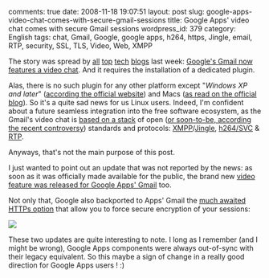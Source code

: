 comments: true
date: 2008-11-18 19:07:51
layout: post
slug: google-apps-video-chat-comes-with-secure-gmail-sessions
title: Google Apps' video chat comes with secure Gmail sessions
wordpress_id: 379
category: English
tags: chat, Gmail, Google, google apps, h264, https, Jingle, email, RTP, security, SSL, TLS, Video, Web, XMPP

The story was spread by [all](http://www.gizmodo.com.au/2008/11/gmail_now_with_voice_chat_and_video.html) [top](http://www.readwriteweb.com/archives/google_launches_video_and_voic.php) [tech](http://arstechnica.com/news.ars/post/20081111-gmail-gains-voice-and-video-chat-via-mac-and-pc-plug-in.html) [blogs](http://www.techcrunch.com/2008/11/11/google-adds-voice-and-video-chat-to-gmail/) last week: [Google's Gmail now features a video chat](http://gmailblog.blogspot.com/2008/11/say-hello-to-gmail-voice-and-video-chat.html). And it requires the installation of a dedicated plugin.

Alas, there is no such plugin for any other platform except "_Windows XP and later_" ([according the official website](http://mail.google.com/videochat)) and Macs ([as read on the official blog](http://googleblog.blogspot.com/2008/11/talk-face-to-face-right-from-within.html)). So it's a quite sad news for us Linux users. Indeed, I'm confident about a future seamless integration into the free software ecosystem, as the Gmail's video chat is [based on a stack](http://juberti.blogspot.com/2008/11/say-hello-to-gmail-voice-and-video-chat.html) of open ([or soon-to-be, according the recent controversy](http://blog.senko.net/2008/11/12/gmail-videochat-the-good-the-bad-and-the-ugly/)) standards and protocols: [XMPP](http://xmpp.org)/[Jingle](http://en.wikipedia.org/wiki/Jingle_(protocol)), [h264/SVC](http://wikipedia.org/wiki/Scalable_Video_Coding) & [RTP](http://wikipedia.org/wiki/Real-time_Transport_Protocol).

Anyways, that's not the main purpose of this post.

I just wanted to point out an update that was not reported by the news: as soon as it was officially made available for the public, the brand new [video feature was released for Google Apps' Gmail](http://googleappsupdates.blogspot.com/2008/11/browser-based-voice-and-video-chat.html) too.

Not only that, Google also backported to Apps' Gmail the [much awaited HTTPs option](http://blog.wired.com/27bstroke6/2008/08/gmail-https-doe.html#comment-127126868) that allow you to force secure encryption of your sessions:

![](/static/uploads/2008/11/gmail-force-https.png)

These two updates are quite interesting to note. I long as I remember (and I might be wrong), Google Apps components were always out-of-sync with their legacy equivalent. So this maybe a sign of change in a really good direction for Google Apps users ! :)
